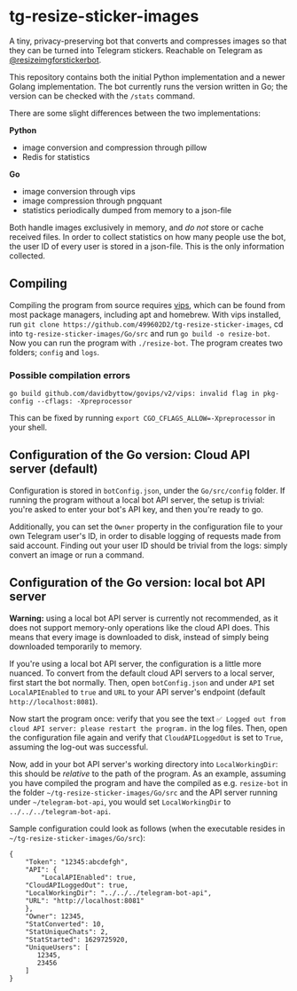# tg-resize-sticker-images
A tiny, privacy-preserving bot that converts and compresses images so that they can be turned into Telegram stickers. Reachable on Telegram as [@resizeimgforstickerbot](https://t.me/resizeimgforstickerbot).

This repository contains both the initial Python implementation and a newer Golang implementation. The bot currently runs the version written in Go; the version can be checked with the `/stats` command.

There are some slight differences between the two implementations:

**Python**
- image conversion and compression through pillow
- Redis for statistics

**Go**
- image conversion through vips
- image compression through pngquant
- statistics periodically dumped from memory to a json-file

Both handle images exclusively in memory, and _do not_ store or cache received files. In order to collect statistics on how many people use the bot, the user ID of every user is stored in a json-file. This is the only information collected.

## Compiling
Compiling the program from source requires [vips](https://libvips.github.io/libvips/), which can be found from most package managers, including apt and homebrew. With vips installed, run `git clone https://github.com/499602D2/tg-resize-sticker-images`, cd into `tg-resize-sticker-images/Go/src` and run `go build -o resize-bot`. Now you can run the program with `./resize-bot`. The program creates two folders; `config` and `logs`.

### Possible compilation errors
    go build github.com/davidbyttow/govips/v2/vips: invalid flag in pkg-config --cflags: -Xpreprocessor

This can be fixed by running `export CGO_CFLAGS_ALLOW=-Xpreprocessor` in your shell.


## Configuration of the Go version: Cloud API server (default)
Configuration is stored in `botConfig.json`, under the `Go/src/config` folder. If running the program without a local bot API server, the setup is trivial: you're asked to enter your bot's API key, and then you're ready to go.

Additionally, you can set the `Owner` property in the configuration file to your own Telegram user's ID, in order to disable logging of requests made from said account. Finding out your user ID should be trivial from the logs: simply convert an image or run a command.

## Configuration of the Go version: local bot API server
**Warning:** using a local bot API server is currently not recommended, as it does not support memory-only operations like the cloud API does. This means that every image is downloaded to disk, instead of simply being downloaded temporarily to memory.

If you're using a local bot API server, the configuration is a little more nuanced. To convert from the default cloud API servers to a local server, first start the bot normally. Then, open `botConfig.json` and under `API` set `LocalAPIEnabled` to `true` and `URL` to your API server's endpoint (default `http://localhost:8081`).

Now start the program once: verify that you see the text `✅ Logged out from cloud API server: please restart the program.` in the log files. Then, open the configuration file again and verify that `CloudAPILoggedOut` is set to `True`, assuming the log-out was successful.

Now, add in your bot API server's working directory into `LocalWorkingDir`: this should be _relative_ to the path of the program. As an example, assuming you have compiled the program and have the compiled as e.g. `resize-bot` in the folder `~/tg-resize-sticker-images/Go/src` and the API server running under `~/telegram-bot-api`, you would set `LocalWorkingDir` to `../../../telegram-bot-api`.

Sample configuration could look as follows (when the executable resides in `~/tg-resize-sticker-images/Go/src`):

```
{
    "Token": "12345:abcdefgh",
    "API": {
        "LocalAPIEnabled": true,
	"CloudAPILoggedOut": true,
	"LocalWorkingDir": "../../../telegram-bot-api",
	"URL": "http://localhost:8081"
    },
    "Owner": 12345,
    "StatConverted": 10,
    "StatUniqueChats": 2,
    "StatStarted": 1629725920,
    "UniqueUsers": [
       12345,
       23456
    ]
}
```
